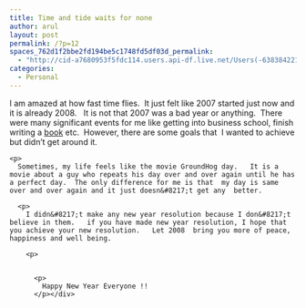 ```yaml
---
title: Time and tide waits for none
author: arul
layout: post
permalink: /?p=12
spaces_762d1f2bbe2fd194be5c1748fd5df03d_permalink:
  - "http://cid-a7680953f5fdc114.users.api-df.live.net/Users(-6383842215583694572)/Blogs('A7680953F5FDC114!113')/Entries('A7680953F5FDC114!503')?authkey=NzXxYOsM*PI%24"
categories:
  - Personal
---
```

<div id="msgcns!A7680953F5FDC114!503" class="bvMsg">
  <p>
    I am amazed at how fast time flies.  It just felt like 2007 started just now and it is already 2008.   It is not that 2007 was a bad year or anything.  There were many significant events for me like getting into business school, finish writing a <a href="http://www.amazon.com/Professional-Windows-PowerShell-Programming-Providers/dp/0470173939/ref=sr_1_1?ie=UTF8&s=books&qid=1199914554&sr=8-1">book</a> etc.  However, there are some goals that  I wanted to achieve but didn&#8217;t get around it.   
    
    <p>
      Sometimes, my life feels like the movie GroundHog day.   It is a movie about a guy who repeats his day over and over again until he has a perfect day.  The only difference for me is that  my day is same over and over again and it just doesn&#8217;t get any  better.  
      
      <p>
        I didn&#8217;t make any new year resolution because I don&#8217;t believe in them.   if you have made new year resolution, I hope that you achieve your new resolution.   Let 2008  bring you more of peace, happiness and well being. 
        
        <p>
            
          
          <p>
            Happy New Year Everyone !!
          </p></div>